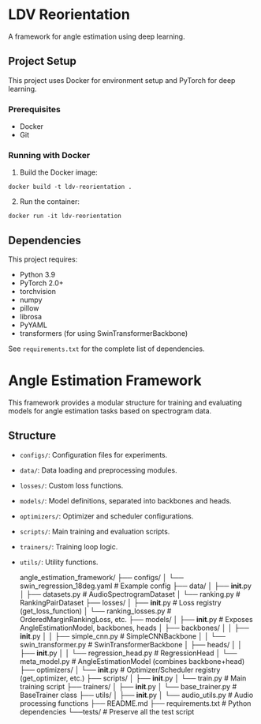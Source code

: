 # LDV Reorientation

A framework for angle estimation using deep learning.

## Project Setup

This project uses Docker for environment setup and PyTorch for deep learning.

### Prerequisites

- Docker
- Git

### Running with Docker

1. Build the Docker image:
```
docker build -t ldv-reorientation .
```

2. Run the container:
```
docker run -it ldv-reorientation
```

## Dependencies

This project requires:

- Python 3.9
- PyTorch 2.0+
- torchvision
- numpy
- pillow
- librosa
- PyYAML
- transformers (for using SwinTransformerBackbone)

See `requirements.txt` for the complete list of dependencies.

# Angle Estimation Framework

This framework provides a modular structure for training and evaluating models for angle estimation tasks based on spectrogram data.

## Structure

- `configs/`: Configuration files for experiments.
- `data/`: Data loading and preprocessing modules.
- `losses/`: Custom loss functions.
- `models/`: Model definitions, separated into backbones and heads.
- `optimizers/`: Optimizer and scheduler configurations.
- `scripts/`: Main training and evaluation scripts.
- `trainers/`: Training loop logic.
- `utils/`: Utility functions. 

    angle_estimation_framework/
    ├── configs/
    │   └── swin_regression_18deg.yaml  # Example config
    ├── data/
    │   ├── __init__.py
    │   ├── datasets.py         # AudioSpectrogramDataset
    │   └── ranking.py          # RankingPairDataset
    ├── losses/
    │   ├── __init__.py         # Loss registry (get_loss_function)
    │   └── ranking_losses.py   # OrderedMarginRankingLoss, etc.
    ├── models/
    │   ├── __init__.py         # Exposes AngleEstimationModel, backbones, heads
    │   ├── backbones/
    │   │   ├── __init__.py
    │   │   ├── simple_cnn.py       # SimpleCNNBackbone
    │   │   └── swin_transformer.py # SwinTransformerBackbone
    │   ├── heads/
    │   │   ├── __init__.py
    │   │   └── regression_head.py  # RegressionHead
    │   └── meta_model.py       # AngleEstimationModel (combines backbone+head)
    ├── optimizers/
    │   └── __init__.py         # Optimizer/Scheduler registry (get_optimizer, etc.)
    ├── scripts/
    │   ├── __init__.py
    │   └── train.py            # Main training script
    ├── trainers/
    │   ├── __init__.py
    │   └── base_trainer.py     # BaseTrainer class
    ├── utils/
    │   ├── __init__.py
    │   └── audio_utils.py      # Audio processing functions
    ├── README.md
    ├── requirements.txt        # Python dependencies
    └──tests/                   # Preserve all the test script